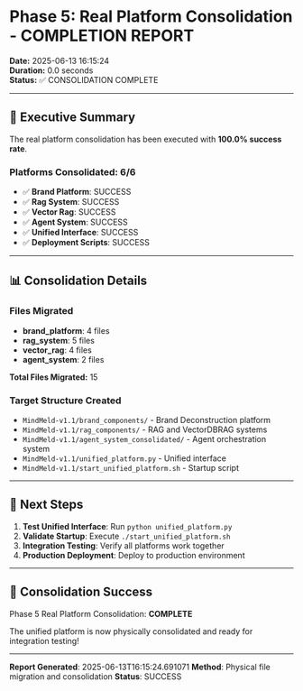 # Phase 5: Real Platform Consolidation - COMPLETION REPORT

**Date:** 2025-06-13 16:15:24  
**Duration:** 0.0 seconds  
**Status:** ✅ CONSOLIDATION COMPLETE

---

## 🎯 Executive Summary

The real platform consolidation has been executed with **100.0% success rate**.

### Platforms Consolidated: 6/6

- ✅ **Brand Platform**: SUCCESS
- ✅ **Rag System**: SUCCESS
- ✅ **Vector Rag**: SUCCESS
- ✅ **Agent System**: SUCCESS
- ✅ **Unified Interface**: SUCCESS
- ✅ **Deployment Scripts**: SUCCESS


---

## 📊 Consolidation Details

### Files Migrated
- **brand_platform**: 4 files
- **rag_system**: 5 files
- **vector_rag**: 4 files
- **agent_system**: 2 files


**Total Files Migrated:** 15

### Target Structure Created
- `MindMeld-v1.1/brand_components/` - Brand Deconstruction platform
- `MindMeld-v1.1/rag_components/` - RAG and VectorDBRAG systems  
- `MindMeld-v1.1/agent_system_consolidated/` - Agent orchestration system
- `MindMeld-v1.1/unified_platform.py` - Unified interface
- `MindMeld-v1.1/start_unified_platform.sh` - Startup script

---

## 🚀 Next Steps

1. **Test Unified Interface**: Run `python unified_platform.py`
2. **Validate Startup**: Execute `./start_unified_platform.sh`
3. **Integration Testing**: Verify all platforms work together
4. **Production Deployment**: Deploy to production environment

---

## 🎉 Consolidation Success

Phase 5 Real Platform Consolidation: **COMPLETE**

The unified platform is now physically consolidated and ready for integration testing!

---

**Report Generated**: 2025-06-13T16:15:24.691071
**Method**: Physical file migration and consolidation
**Status**: SUCCESS
